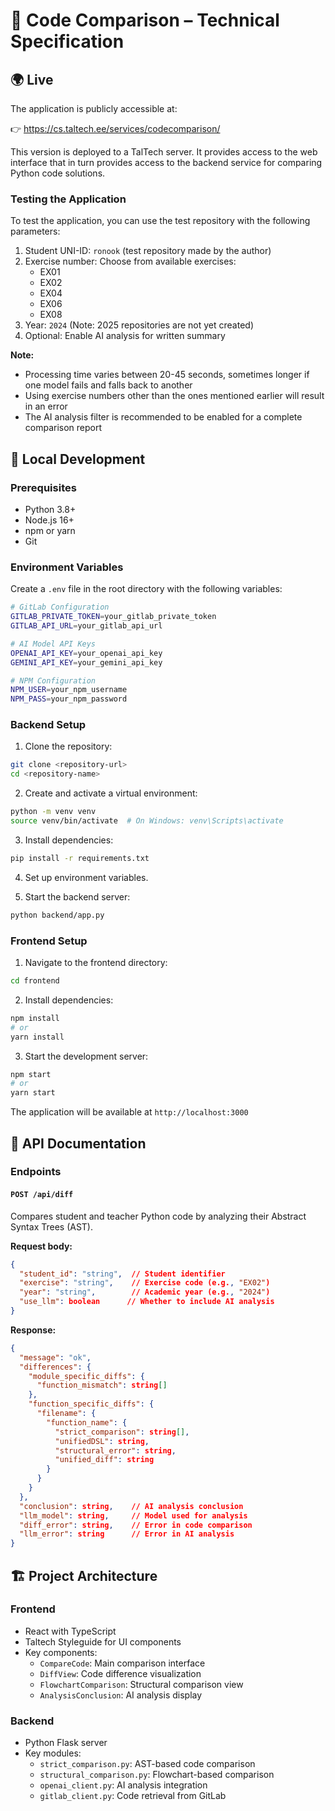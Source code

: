 # 🔧 Code Comparison – Technical Specification

## 🌍 Live

The application is publicly accessible at:

👉 https://cs.taltech.ee/services/codecomparison/

This version is deployed to a TalTech server. It provides access to the web interface that in turn provides access to the backend service for comparing Python code solutions.

### Testing the Application

To test the application, you can use the test repository with the following parameters:

1. Student UNI-ID: `ronook` (test repository made by the author)
2. Exercise number: Choose from available exercises:
   - EX01
   - EX02
   - EX04
   - EX06
   - EX08
3. Year: `2024` (Note: 2025 repositories are not yet created)
4. Optional: Enable AI analysis for written summary

**Note:**

- Processing time varies between 20-45 seconds, sometimes longer if one model fails and falls back to another
- Using exercise numbers other than the ones mentioned earlier will result in an error
- The AI analysis filter is recommended to be enabled for a complete comparison report

## 🚀 Local Development

### Prerequisites

- Python 3.8+
- Node.js 16+
- npm or yarn
- Git

### Environment Variables

Create a `.env` file in the root directory with the following variables:

```bash
# GitLab Configuration
GITLAB_PRIVATE_TOKEN=your_gitlab_private_token
GITLAB_API_URL=your_gitlab_api_url

# AI Model API Keys
OPENAI_API_KEY=your_openai_api_key
GEMINI_API_KEY=your_gemini_api_key

# NPM Configuration
NPM_USER=your_npm_username
NPM_PASS=your_npm_password
```

### Backend Setup

1. Clone the repository:

```bash
git clone <repository-url>
cd <repository-name>
```

2. Create and activate a virtual environment:

```bash
python -m venv venv
source venv/bin/activate  # On Windows: venv\Scripts\activate
```

3. Install dependencies:

```bash
pip install -r requirements.txt
```

4. Set up environment variables.

5. Start the backend server:

```bash
python backend/app.py
```

### Frontend Setup

1. Navigate to the frontend directory:

```bash
cd frontend
```

2. Install dependencies:

```bash
npm install
# or
yarn install
```

3. Start the development server:

```bash
npm start
# or
yarn start
```

The application will be available at `http://localhost:3000`

## 🔌 API Documentation

### Endpoints

#### `POST /api/diff`

Compares student and teacher Python code by analyzing their Abstract Syntax Trees (AST).

**Request body:**

```json
{
  "student_id": "string",  // Student identifier
  "exercise": "string",    // Exercise code (e.g., "EX02")
  "year": "string",        // Academic year (e.g., "2024")
  "use_llm": boolean      // Whether to include AI analysis
}
```

**Response:**

```json
{
  "message": "ok",
  "differences": {
    "module_specific_diffs": {
      "function_mismatch": string[]
    },
    "function_specific_diffs": {
      "filename": {
        "function_name": {
          "strict_comparison": string[],
          "unifiedDSL": string,
          "structural_error": string,
          "unified_diff": string
        }
      }
    }
  },
  "conclusion": string,    // AI analysis conclusion
  "llm_model": string,     // Model used for analysis
  "diff_error": string,    // Error in code comparison
  "llm_error": string      // Error in AI analysis
}
```

## 🏗️ Project Architecture

### Frontend

- React with TypeScript
- Taltech Styleguide for UI components
- Key components:
  - `CompareCode`: Main comparison interface
  - `DiffView`: Code difference visualization
  - `FlowchartComparison`: Structural comparison view
  - `AnalysisConclusion`: AI analysis display

### Backend

- Python Flask server
- Key modules:
  - `strict_comparison.py`: AST-based code comparison
  - `structural_comparison.py`: Flowchart-based comparison
  - `openai_client.py`: AI analysis integration
  - `gitlab_client.py`: Code retrieval from GitLab

